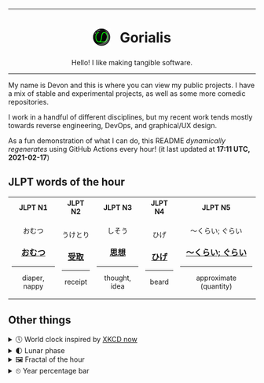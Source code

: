 ***

<h1 align="center">
<sub>
    <img src="readme/resources/avatar.png" height="36">
</sub>
&nbsp;
Gorialis
</h1>
<p align="center">
Hello! I like making tangible software.
</p>

***

My name is Devon and this is where you can view my public projects. I have a mix of stable and experimental projects, as well as some more comedic repositories.

I work in a handful of different disciplines, but my recent work tends mostly towards reverse engineering, DevOps, and graphical/UX design.

As a fun demonstration of what I can do, this README *dynamically regenerates* using GitHub Actions every hour! (it last updated at **17:11 UTC, 2021-02-17**)

<h2>JLPT words of the hour</h2>
<table>
    <tr>
        <th>JLPT N1</th>
        <th>JLPT N2</th>
        <th>JLPT N3</th>
        <th>JLPT N4</th>
        <th>JLPT N5</th>
    </tr>
    <tr>
        <td>
            <p align="center">おむつ</p>
            <h3 align="center"><b><a href="https://jisho.org/search/%E3%81%8A%E3%82%80%E3%81%A4">おむつ</a></b></h3>
            <hr>
            <p align="center">diaper,<wbr> nappy</p>
        </td>
        <td>
            <p align="center">うけとり</p>
            <h3 align="center"><b><a href="https://jisho.org/search/%E5%8F%97%E5%8F%96">受取</a></b></h3>
            <hr>
            <p align="center">receipt</p>
        </td>
        <td>
            <p align="center">しそう</p>
            <h3 align="center"><b><a href="https://jisho.org/search/%E6%80%9D%E6%83%B3">思想</a></b></h3>
            <hr>
            <p align="center">thought,<wbr> idea</p>
        </td>
        <td>
            <p align="center">ひげ</p>
            <h3 align="center"><b><a href="https://jisho.org/search/%E3%81%B2%E3%81%92">ひげ</a></b></h3>
            <hr>
            <p align="center">beard</p>
        </td>
        <td>
            <p align="center">～くらい; ぐらい</p>
            <h3 align="center"><b><a href="https://jisho.org/search/%EF%BD%9E%E3%81%8F%E3%82%89%E3%81%84%3B%20%E3%81%90%E3%82%89%E3%81%84">～くらい; ぐらい</a></b></h3>
            <hr>
            <p align="center">approximate (quantity)</p>
        </td>
    </tr>
</table>

<h2>Other things</h2>
<details>
<summary>🕔  World clock inspired by <a href="https://xkcd.com/now">XKCD now</a></summary>

> <img src="generated/now.png" width="512">

</details>
<details>
<summary>🌓 Lunar phase</summary>

The moon is approximately 22.28% through its phase (First Quarter).

</details>
<details>
<summary>&#x1f5bc; Fractal of the hour</summary>

> <img src="generated/fractal.png" width="512">

</details>
<details>
<summary>&#x23f2; Year percentage bar</summary>
<pre><code>2021 [██▁▁▁▁▁▁▁▁▁▁▁▁▁▁▁▁▁▁] 13.07%</code></pre>
</details>
